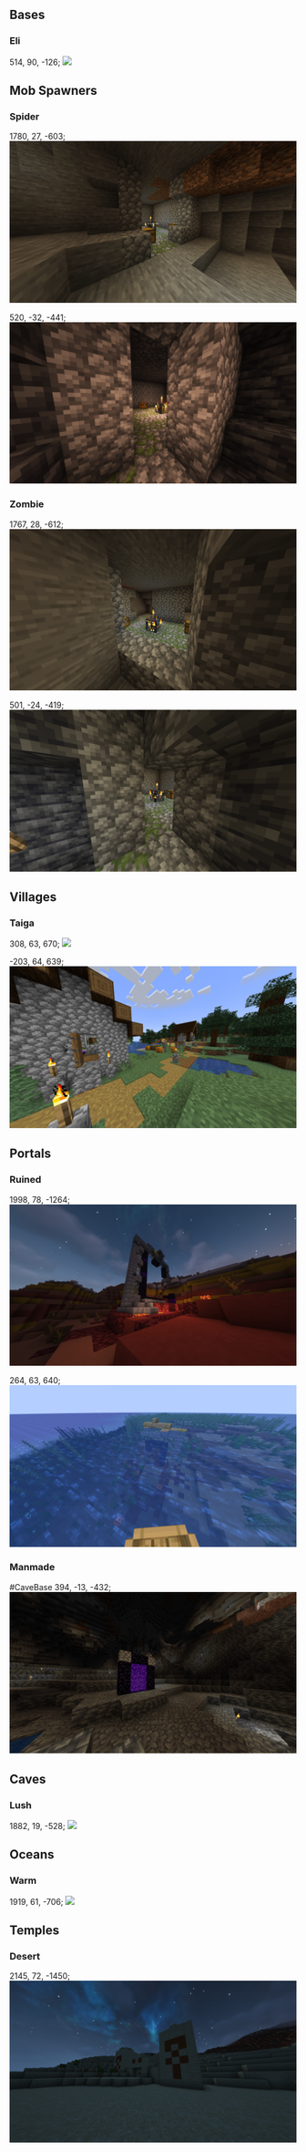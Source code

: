 
## Bases

### Eli

514, 90, -126;
![](514_90_-126.png)

## Mob Spawners

### Spider

1780, 27, -603;
![](1780_27_-603.png)

520, -32, -441;
![](520_-32_-441.png)

### Zombie

1767, 28, -612;
![](1767_28_-612.png)

501, -24, -419;
![](501_-24_-419.png)

## Villages

### Taiga

308, 63, 670;
![](308_63_670.png)

-203, 64, 639;
![](-203_64_639.png)

## Portals

### Ruined

1998, 78, -1264;
![](1998_78_-1264.png)

264, 63, 640;
![](264_63_640.png)

### Manmade

#CaveBase
394, -13, -432;
![](394_-13_-432.png)

## Caves

### Lush

1882, 19, -528;
![](1882_19_-528.png)

## Oceans

### Warm

1919, 61, -706;
![](1919_61_-706.png)

## Temples

### Desert

2145, 72, -1450;
![](2145_72_-1450.png)